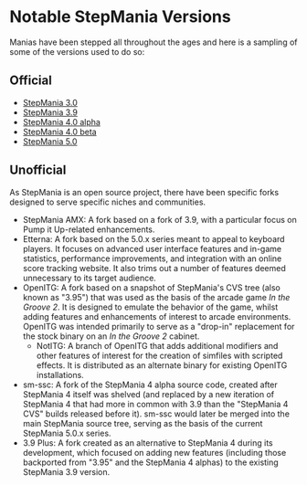 Notable StepMania Versions
=======

Manias have been stepped all throughout the ages and here is a sampling of some of the versions used to do so:

Official
--------
* [StepMania 3.0](versions/stepmania-3-0)
* [StepMania 3.9](versions/stepmania-3-9)
* [StepMania 4.0 alpha](versions/stepmania-4-0-alpha)
* [StepMania 4.0 beta](versions/stepmania-4-0-beta)
* [StepMania 5.0](versions/stepmania-5-0)

Unofficial
----------
As StepMania is an open source project, there have been specific forks designed to serve specific niches and communities.

* StepMania AMX: A fork based on a fork of 3.9, with a particular focus on Pump it Up-related enhancements.
* Etterna: A fork based on the 5.0.x series meant to appeal to keyboard players. It focuses on advanced user interface features and in-game statistics, performance improvements, and integration with an online score tracking website. It also trims out a number of features deemed unnecessary to its target audience.
* OpenITG: A fork based on a snapshot of StepMania's CVS tree (also known as "3.95") that was used as the basis of the arcade game _In the Groove 2_. It is designed to emulate the behavior of the game, whilst adding features and enhancements of interest to arcade environments. OpenITG was intended primarily to serve as a "drop-in" replacement for the stock binary on an _In the Groove 2_ cabinet.
  * NotITG: A branch of OpenITG that adds additional modifiers and other features of interest for the creation of simfiles with scripted effects. It is distributed as an alternate binary for existing OpenITG installations.
* sm-ssc: A fork of the StepMania 4 alpha source code, created after StepMania 4 itself was shelved (and replaced by a new iteration of StepMania 4 that had more in common with 3.9 than the "StepMania 4 CVS" builds released before it). sm-ssc would later be merged into the main StepMania source tree, serving as the basis of the current StepMania 5.0.x series.
* 3.9 Plus: A fork created as an alternative to StepMania 4 during its development, which focused on adding new features (including those backported from "3.95" and the StepMania 4 alphas) to the existing StepMania 3.9 version.